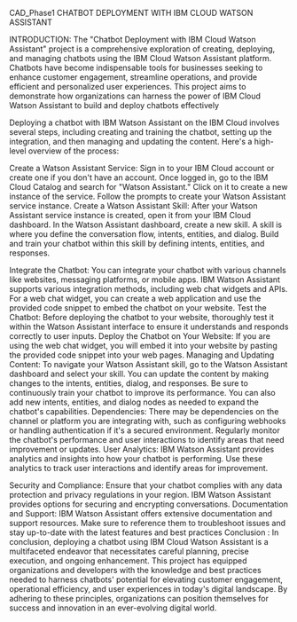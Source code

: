 CAD_Phase1
CHATBOT DEPLOYMENT WITH IBM CLOUD WATSON ASSISTANT

INTRODUCTION: The "Chatbot Deployment with IBM Cloud Watson Assistant" project is a comprehensive exploration of creating, deploying, and managing chatbots using the IBM Cloud Watson Assistant platform. Chatbots have become indispensable tools for businesses seeking to enhance customer engagement, streamline operations, and provide efficient and personalized user experiences. This project aims to demonstrate how organizations can harness the power of IBM Cloud Watson Assistant to build and deploy chatbots effectively

Deploying a chatbot with IBM Watson Assistant on the IBM Cloud involves several steps, including creating and training the chatbot, setting up the integration, and then managing and updating the content. Here's a high-level overview of the process:

Create a Watson Assistant Service: Sign in to your IBM Cloud account or create one if you don't have an account. Once logged in, go to the IBM Cloud Catalog and search for "Watson Assistant." Click on it to create a new instance of the service. Follow the prompts to create your Watson Assistant service instance. Create a Watson Assistant Skill: After your Watson Assistant service instance is created, open it from your IBM Cloud dashboard. In the Watson Assistant dashboard, create a new skill. A skill is where you define the conversation flow, intents, entities, and dialog. Build and train your chatbot within this skill by defining intents, entities, and responses.

Integrate the Chatbot: You can integrate your chatbot with various channels like websites, messaging platforms, or mobile apps. IBM Watson Assistant supports various integration methods, including web chat widgets and APIs. For a web chat widget, you can create a web application and use the provided code snippet to embed the chatbot on your website. Test the Chatbot: Before deploying the chatbot to your website, thoroughly test it within the Watson Assistant interface to ensure it understands and responds correctly to user inputs. Deploy the Chatbot on Your Website: If you are using the web chat widget, you will embed it into your website by pasting the provided code snippet into your web pages. Managing and Updating Content: To navigate your Watson Assistant skill, go to the Watson Assistant dashboard and select your skill. You can update the content by making changes to the intents, entities, dialog, and responses. Be sure to continuously train your chatbot to improve its performance. You can also add new intents, entities, and dialog nodes as needed to expand the chatbot's capabilities. Dependencies: There may be dependencies on the channel or platform you are integrating with, such as configuring webhooks or handling authentication if it's a secured environment. Regularly monitor the chatbot's performance and user interactions to identify areas that need improvement or updates. User Analytics: IBM Watson Assistant provides analytics and insights into how your chatbot is performing. Use these analytics to track user interactions and identify areas for improvement.

Security and Compliance: Ensure that your chatbot complies with any data protection and privacy regulations in your region. IBM Watson Assistant provides options for securing and encrypting conversations. Documentation and Support: IBM Watson Assistant offers extensive documentation and support resources. Make sure to reference them to troubleshoot issues and stay up-to-date with the latest features and best practices
Conclusion :
  In conclusion, deploying a chatbot using IBM Cloud Watson Assistant is a multifaceted endeavor that necessitates careful planning, precise execution, and ongoing enhancement. This project has equipped organizations and developers with the knowledge and best practices needed to harness chatbots' potential for elevating customer engagement, operational efficiency, and user experiences in today's digital landscape. By adhering to these principles, organizations can position themselves for success and innovation in an ever-evolving digital world.

